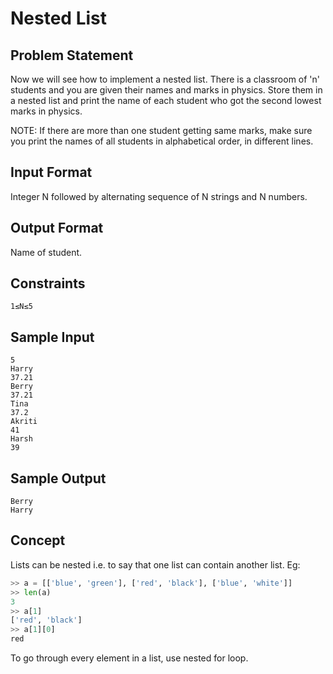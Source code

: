 # Nested List

## Problem Statement

Now we will see how to implement a nested list. There is a classroom of 'n' students and you are given their names and marks in physics. Store them in a nested list and print the name of each student who got the second lowest marks in physics.

NOTE: If there are more than one student getting same marks, make sure you print the names of all students in alphabetical order, in different lines.

## Input Format

Integer N followed by alternating sequence of N strings and N numbers.

## Output Format

Name of student.

## Constraints
```
1≤N≤5
```
## Sample Input
```
5
Harry
37.21
Berry
37.21
Tina
37.2
Akriti
41
Harsh
39
```
## Sample Output
```
Berry
Harry
```
## Concept

Lists can be nested i.e. to say that one list can contain another list.
Eg:
```python
>> a = [['blue', 'green'], ['red', 'black'], ['blue', 'white']]
>> len(a)
3
>> a[1]
['red', 'black']
>> a[1][0]
red
```
To go through every element in a list, use nested for loop.
